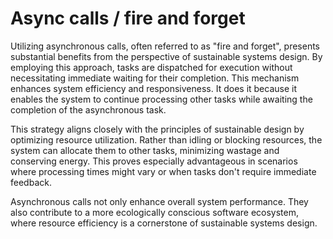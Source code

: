 # Async calls / fire and forget

Utilizing asynchronous calls, often referred to as "fire and forget", presents substantial benefits from the perspective of sustainable systems design. By employing this approach, tasks are dispatched for execution without necessitating immediate waiting for their completion. This mechanism enhances system efficiency and responsiveness. It does it because it enables the system to continue processing other tasks while awaiting the completion of the asynchronous task. 

This strategy aligns closely with the principles of sustainable design by optimizing resource utilization. Rather than idling or blocking resources, the system can allocate them to other tasks, minimizing wastage and conserving energy. This proves especially advantageous in scenarios where processing times might vary or when tasks don't require immediate feedback.

Asynchronous calls not only enhance overall system performance. They also contribute to a more ecologically conscious software ecosystem, where resource efficiency is a cornerstone of sustainable systems design.
